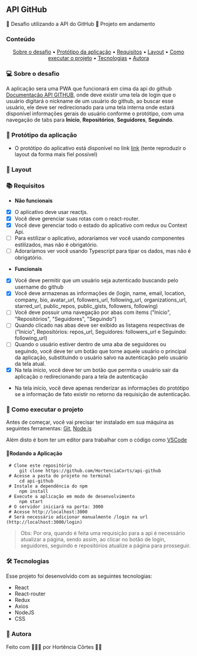 ## API GitHub 

🌱 Desafio utilizando a API do GitHub
🚧 Projeto em andamento

### Conteúdo

<p align="center">  
	<a href="#sobre-desafio">Sobre o desafio</a> •
	<a href="#prototipo">Protótipo da aplicação</a> •
	<a href="#requisitos">Requisitos</a> •
	<a href="#layout">Layout</a> • 
	<a href="#executar-projeto">Como executar o projeto</a> • 
	<a href="#tecnologias">Tecnologias</a> • 
	<a href="#autora">Autora</a>  
</p>

### 💻 Sobre o desafio<a id="sobre-desafio"></a>

A aplicação sera uma PWA que funcionará em cima da api do github [Documentação API GITHUB](https://developer.github.com/v3/ "Api Github"), onde deve existir uma tela de login que o usuário digitará o nickname de um usuário do github, ao buscar esse usuário, ele deve ser redirecionado para uma tela interna onde estará disponível informações gerais do usuário conforme o protótipo, com uma navegação de tabs para **Início**, **Repositórios**, **Seguidores**, **Seguindo**.

### 📱 Protótipo da aplicação<a id="prototipo"></a>

-   O protótipo do aplicativo está disponível no link  [link](https://xd.adobe.com/view/1798f30c-7746-444c-bffa-91b29835eef5-42cb/ "Protótipo")  (tente reproduzir o layout da forma mais fiel possível)

### 🎨  Layout <a id="layout"></a>


### 📚  Requisitos <a id="requisitos"></a>
- **Não funcionais**

- [x]  O aplicativo deve usar reactjs.
- [x] Você deve gerenciar suas rotas com o react-router.
- [x] Você deve gerenciar todo o estado do aplicativo com redux ou Context Api.
- [ ] Para estilizar o aplicativo, adoraríamos ver você usando componentes estilizados, mas não é obrigatório.
- [ ] Adoraríamos ver você usando Typescript para tipar os dados, mas não é obrigatório.

- **Funcionais**

- [x] Você deve permitir que um usuário seja autenticado buscando pelo username do github
- [x] Você deve armazenas as informações de (login, name, email, location, company, bio, avatar_url, followers_url, following_url, organizations_url, starred_url, public_repos, public_gists, followers, following)
- [ ] Você deve possuir uma navegação por abas com items ("Início", "Repositórios", "Seguidores", "Seguindo")
- [ ] Quando clicado nas abas deve ser exibido as listagens respectivas de ("Início", Repositórios: repos_url, Seguidores: followers_url e Seguindo: following_url)
- [ ] Quando o usuário estiver dentro de uma aba de seguidores ou seguindo, você deve ter um botão que torne aquele usuário o principal da aplicação, substituindo o usuário salvo na autenticação pelo usuário da tela atual.
- [x] Na tela início, você deve ter um botão que permita o usuário sair da aplicação o redirecionando para a tela de autenticação
-   Na tela início, você deve apenas renderizar as informações do protótipo se a informação de fato existir no retorno da requisição de autenticação.

### 🚀  Como executar o projeto <a id="executar-projeto"></a>

Antes de começar, você vai precisar ter instalado em sua máquina as seguintes ferramentas:  [Git](https://git-scm.com/),  [Node.js](https://nodejs.org/pt-br/)

Além disto é bom ter um editor para trabalhar com o código como  [VSCode](https://code.visualstudio.com/)

#### 🎲Rodando a Aplicação

     # Clone este repositório
	     git clone https://github.com/HortenciaCorts/api-github
     # Acesse a pasta do projeto no terminal
	     cd api-github
     # Instale a dependência do npm
	     npm install
     # Execute a aplicação em modo de desenvolvimento
	     npm start 
     # O servidor iniciará na porta: 3000
     # Acesse http://localhost:3000
     # Será necessário adicionar manualmente /login na url (http://localhost:3000/login)
    

>  Obs: Por ora, quando é feita uma requisição para a api é necessário atualizar a página, sendo assim, ao clicar no botão de login, seguidores, seguindo e repositórios atualize a página para prosseguir.

### 🛠 Tecnologias <a id="tecnologias"></a>

Esse projeto foi desenvolvido com as seguintes tecnologias:
- React
- React-router
- Redux
- Axios
- NodeJS
- CSS

### 👧 Autora <a id="autora"></a>

Feito com 💖🥵😵 por Hortência Côrtes 👩‍💻 